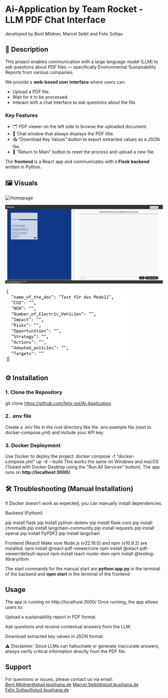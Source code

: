 
# Ai-Application by Team Rocket - LLM PDF Chat Interface
developed by Bent Mildner, Marcel Seibt and Felix Soltau

## 📝 Description

This project enables communication with a large language model (LLM) to ask questions about PDF files — specifically Environmental Sustainability Reports from various companies.

We provide a **web-based user interface** where users can:

- Upload a PDF file.
- Wait for it to be processed.
- Interact with a chat interface to ask questions about the file.

### Key Features

- 🗂 PDF viewer on the left side to browse the uploaded document.
- 💬 Chat window that always displays the PDF title.
- 📥 "Download Key Values" button to export extracted values as a JSON file.
- 🔄 "Return to Main" button to reset the process and upload a new file.

The **frontend** is a React app and communicates with a **Flask backend** written in Python.

## 🖼 Visuals

![Homepage](Homepage.png)

![Chat Interface](Chatpage.png)

![JSON Template Example](JSONtemplate.png)

## ⚙️ Installation

### 1. Clone the Repository

git clone https://github.com/felix-sol/Ai-Application

### 2. .env file
Create a .env file in the root directory like the .env.example file (next to docker-compose.yml) and include your API key:

### 3. Docker Deployment
Use Docker to deploy the project:
docker compose -f "docker-compose.yml" up -d --build
This works the same on Windows and macOS (Tested with Docker Desktop using the "Run All Services" button).
The app runs on **http://localhost:3000/**



## 🛠 Troubleshooting (Manual Installation)
If Docker doesn't work as expected, you can manually install dependencies.

Backend (Python):

pip install flask
pip install python-dotenv
pip install flask-cors
pip install chromadb
pip install langchain-community
pip install requests
pip install openai
pip install PyPDF2
pip install langchain

Frontend (React)
Make sure Node.js (v22.16.0) and npm (v10.9.2) are installed.
npm install @react-pdf-viewer/core
npm install @react-pdf-viewer/default-layout
npm install react-router-dom
npm install @testing-library/dom

The start commands for the manual start are **python app.py** in the terminal of the backend and 
**npm start** in the terminal of the frontend

## Usage
The app is running on http://localhost:3000/
Once running, the app allows users to:

Upload a sustainability report in PDF format.

Ask questions and receive contextual answers from the LLM.

Download extracted key values in JSON format.

⚠️ Disclaimer: Since LLMs can hallucinate or generate inaccurate answers, always verify critical information directly from the PDF file.

## Support
For questions or issues, please contact us via email:
Bent.Mildner@stud.leuphana.de
Marcel.Seibt@stud.leuphana.de
Felix.Soltau@stud.leuphana.de


